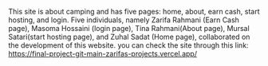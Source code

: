 This site is about camping and has five pages: home, about, earn cash, start hosting, and login.
Five individuals, namely Zarifa Rahmani (Earn Cash page), Masoma Hossaini (login page), Tina Rahmani(About page), Mursal Satari(start hosting page), and Zuhal Sadat (Home page), collaborated on the development of this website.
you can check the site through this link: https://final-project-git-main-zarifas-projects.vercel.app/
